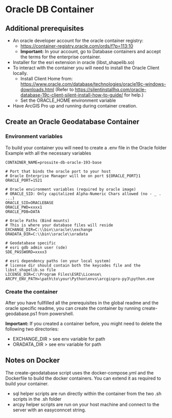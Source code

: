 # Oracle DB Container
## Additional prerequisites
- An oracle developer account for the oracle container registry:
    - https://container-registry.oracle.com/ords/f?p=113:10
    - **Important:** In your account, go to Database containers and accept the terms for the enterprise container.
- Installer for the esri extension in oracle (libst_shapelib.so)
- To interact with the container you will need to install the Oracle Client locally.
    - Install Client Home from: https://www.oracle.com/database/technologies/oracle19c-windows-downloads.html (Refer to https://silentinstallhq.com/oracle-database-19c-client-silent-install-how-to-guide/ for help.)
    - Set the ORACLE_HOME environment variable
- Have ArcGIS Pro up and running during container creation.

## Create an Oracle Geodatabase Container

### Environment variables
To build your container you will need to create a .env file in the Oracle folder
Example with all the necessary variables
```
CONTAINER_NAME=prosuite-db-oracle-193-base

# Port that binds the oracle port to your host
# Oracle Enterprise Manager will be on port ${ORACLE_PORT}1
ORACLE_PORT=1521

# Oracle environment variables (required by oracle image)
# ORACLE_SID: Only capitalized Alpha-Numeric Chars allowed (no - _ . ...)
ORACLE_SID=ORACLEBASE
ORACLE_PWD=xxxx1
ORACLE_PDB=DATA

# Oracle Paths (Bind mounts)
# This is where your database files will reside
EXCHANGE_DIR=C:\\bin\\oracle\\exchange
ORADATA_DIR=C:\\bin\\oracle\\oradata

# Geodatabase specific
# esri gdb admin user (sde)
SDE_PASSWORD=xxxx3

# esri dependency paths (on your local system)
# license dir should contain both the keycodes file and the libst_shapelib.so file
LICENSE_DIR=C:\Program Files\ESRI\License\
ARCPY_ENV_PATH=\path\to\your\Python\envs\arcgispro-py3\python.exe
```
### Create the container
After you have fullfilled all the prerequisites in the global readme and the oracle specific readme, you can create the container by running create-geodabase.ps1 from powershell.

**Important:** If you created a container before, you might need to delete the following two directories:
- EXCHANGE_DIR > see env variable for path
- ORADATA_DIR > see env variable for path

## Notes on Docker
The create-geodatabase script uses the docker-compose.yml and the Dockerfile to build the docker containers. You can extend it as required to build your container.

- sql helper scripts are run directly within the container from the two .sh scripts in the .sh folder
- arcpy helper scripts are run on your host machine and connect to the server with an easyconncet string.

